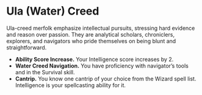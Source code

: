 # Ula (Water) Creed
Ula-creed merfolk emphasize intellectual pursuits, stressing hard evidence and reason over passion. They are analytical scholars, chroniclers, explorers, and navigators who pride themselves on being blunt and straightforward.

* **Ability Score Increase.** Your Intelligence score increases by 2.
* **Water Creed Navigation.** You have proficiency with navigator’s tools and in the Survival skill.
* **Cantrip.** You know one cantrip of your choice from the Wizard spell list. Intelligence is your spellcasting ability for it.
